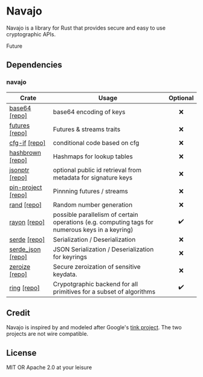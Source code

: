 # Navajo

Navajo is a library for Rust that provides secure and easy to use cryptographic APIs.

Future

## Dependencies

### navajo

| Crate                                                                                                         | Usage                                                                                           | Optional |
| ------------------------------------------------------------------------------------------------------------- | ----------------------------------------------------------------------------------------------- | :------: |
| [base64](https://crates.io/crates/base64) [[repo]](https://github.com/marshallpierce/rust-base64)             | base64 encoding of keys                                                                         |    ❌    |
| [futures](https://crates.io/crates/futures) [[repo]](https://github.com/rust-lang/futures-rs)                 | Futures & streams traits                                                                        |    ❌    |
| [cfg-if](https://crates.io/crates/cfg-if) [[repo]](https://github.com/rust-lang/cfg-if)                       | conditional code based on cfg                                                                   |    ❌    |
| [hashbrown](https://crates.io/crates/hashbrown) [[repo]](https://github.com/rust-lang/hashbrown)              | Hashmaps for lookup tables                                                                      |    ❌    |
| [jsonptr](https://crates.io/crates/jsonptr) [[repo]](https://github.com/chanced/jsonptr)                      | optional public id retrieval from metadata for signature keys                                   |    ❌    |
| [pin-project](https://crates.io/crates/pin-project) [[repo]](https://github.com/taiki-e/pin-project)          | Pinnning futures / streams                                                                      |    ❌    |
| [rand](https://crates.io/crates/rand) [[repo]](https://github.com/rust-random/rand)                           | Random number generation                                                                        |    ❌    |
| [rayon](https://crates.io/crates/rayon) [[repo]](https://github.com/rayon-rs/rayon)                           | possible parallelism of certain operations (e.g. computing tags for numerous keys in a keyring) |    ✔️    |
| [serde](https://crates.io/crates/serde) [[repo]](https://github.com/serde-rs/serde)                           | Serialization / Deserialization                                                                 |    ❌    |
| [serde_json](https://crates.io/crates/serde_json) [[repo]](https://github.com/serde-rs/json)                  | JSON Serialization / Deserialization for keyrings                                               |    ❌    |
| [zeroize](https://crates.io/crates/zeroize) [[repo]](https://github.com/RustCrypto/utils/tree/master/zeroize) | Secure zeroization of sensitive keydata.                                                        |    ❌    |
| [ring](https://crates.io/crates/ring) [[repo]](https://github.com/briansmith/ring)                            | Crypotgraphic backend for all primitives for a subset of algorithms                             |    ✔️    |

## Credit

Navajo is inspired by and modeled after Google's [tink
project](https://github.com/google/tink). The two projects are not wire
compatible.

## License

MIT OR Apache 2.0 at your leisure
